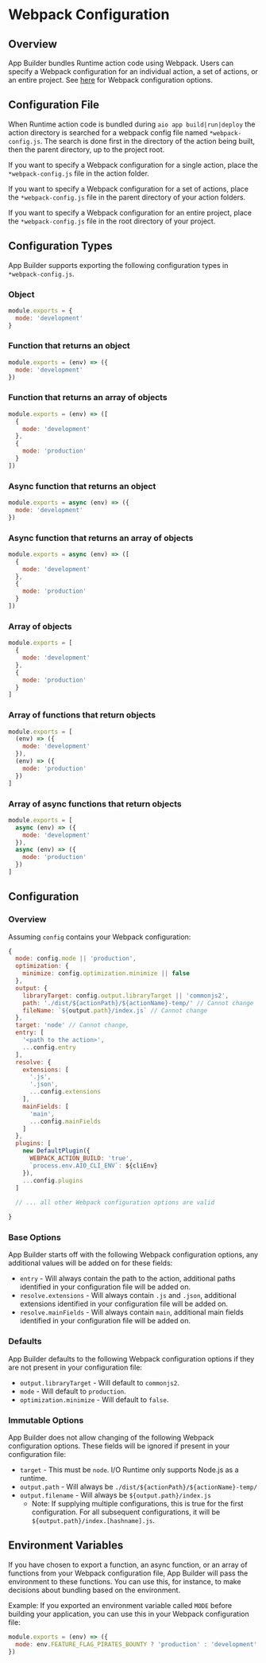 # Webpack Configuration 

## Overview

App Builder bundles Runtime action code using Webpack. Users can specify a Webpack configuration for an individual action, a set of actions, 
or an entire project. See [here](https://webpack.js.org/configuration/#options) for Webpack configuration options. 

## Configuration File 

When Runtime action code is bundled during `aio app build|run|deploy` the action directory is searched for a webpack config file named `*webpack-config.js`. The search is done first in the directory of the action being built, then the parent directory, up to the project root.

If you want to specify a Webpack configuration for a single action, place the `*webpack-config.js` file in the action folder. 

If you want to specify a Webpack configuration for a set of actions, place the `*webpack-config.js` file in the parent directory of your action
folders. 

If you want to specify a Webpack configuration for an entire project, place the `*webpack-config.js` file in the root directory of your project. 

## Configuration Types

App Builder supports exporting the following configuration types in `*webpack-config.js`. 

### Object
  ```javascript
  module.exports = { 
    mode: 'development' 
  }
  ```
  
### Function that returns an object
  ```javascript
  module.exports = (env) => ({
    mode: 'development'
  })
  ```
  
### Function that returns an array of objects
  ```javascript
  module.exports = (env) => ([
    {
      mode: 'development' 
    },
    {
      mode: 'production'
    }
  ])
  ```
  
### Async function that returns an object
  ```javascript
  module.exports = async (env) => ({
    mode: 'development'
  })
  ```
  
### Async function that returns an array of objects
  ```javascript
  module.exports = async (env) => ([
    {
      mode: 'development' 
    },
    {
      mode: 'production'
    }
  ])
  ```
### Array of objects
  ```javascript
  module.exports = [
    {
      mode: 'development'
    },
    {
      mode: 'production'
    }
  ]
  ```
  
### Array of functions that return objects
  ```javascript
  module.exports = [
    (env) => ({
      mode: 'development'
    }),
    (env) => ({
      mode: 'production'
    })
  ]
  ```
  
### Array of async functions that return objects
  ```javascript
  module.exports = [
    async (env) => ({
      mode: 'development'
    }),
    async (env) => ({
      mode: 'production'
    })
  ]
  ```
 
## Configuration

### Overview

Assuming `config` contains your Webpack configuration: 

```javascript
{
  mode: config.mode || 'production', 
  optimization: {
    minimize: config.optimization.minimize || false
  },
  output: { 
    libraryTarget: config.output.libraryTarget || 'commonjs2',
    path: './dist/${actionPath}/${actionName}-temp/' // Cannot change 
    fileName: `${output.path}/index.js` // Cannot change 
  },
  target: 'node' // Cannot change,
  entry: [
    '<path to the action>', 
    ...config.entry
  ],
  resolve: { 
    extensions: [
      '.js', 
      '.json', 
      ...config.extensions
    ],
    mainFields: [ 
      'main',
      ...config.mainFields
    ]
  },
  plugins: [
    new DefaultPlugin({
      WEBPACK_ACTION_BUILD: 'true', 
      `process.env.AIO_CLI_ENV`: ${cliEnv}
    }),
    ...config.plugins
  ]
  
  // ... all other Webpack configuration options are valid

}
```

### Base Options 

App Builder starts off with the following Webpack configuration options, any additional values will be added on for these fields: 

* `entry` - Will always contain the path to the action, additional paths identified in your configuration file will be added on.
* `resolve.extensions` - Will always contain `.js` and `.json`, additional extensions identified in your configuration file will be added on.
* `resolve.mainFields` - Will always contain `main`, additional main fields identified in your configuration file will be added on.
   
### Defaults 

App Builder defaults to the following Webpack configuration options if they are not present in your configuration file: 

* `output.libraryTarget` - Will default to `commonjs2`.
* `mode` - Will default to `production`. 
* `optimization.minimize` - Will default to `false`.

### Immutable Options 

App Builder does not allow changing of the following Webpack configuration options. These fields will be ignored if present in your configuration file: 

* `target` - This must be `node`. I/O Runtime only supports Node.js as a runtime. 
* `output.path` - Will always be `./dist/${actionPath}/${actionName}-temp/`
* `output.filename` - Will always be `${output.path}/index.js`
  * Note: If supplying multiple configurations, this is true for the first configuration. For all subsequent configurations, it will be 
    `${output.path}/index.[hashname].js`.  
    
## Environment Variables 

If you have chosen to export a function, an async function, or an array of functions from your Webpack configuration file, App Builder will pass the environment to these functions. You can use this, for instance, to make decisions about bundling based on the environment. 

Example: If you exported an environment variable called `MODE` before building your application, you can use this in your Webpack configuration file: 

```javascript
module.exports = (env) => ({
  mode: env.FEATURE_FLAG_PIRATES_BOUNTY ? 'production' : 'development'
})
```
